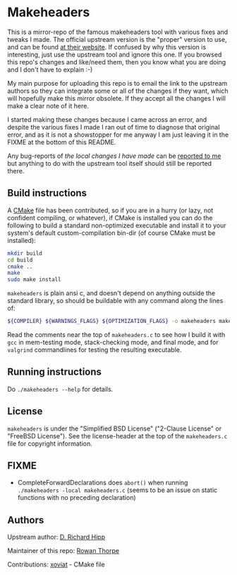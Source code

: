 Makeheaders
===========

This is a mirror-repo of the famous makeheaders tool with various fixes
and tweaks I made. The official upstream version is the "proper"
version to use, and can be found
[at their website](http://www.hwaci.com/sw/mkhdr/). If confused by why
this version is interesting, just use the upstream tool and ignore this
one. If you browsed this repo's changes and like/need them, then you
know what you are doing and I don't have to explain :-)

My main purpose for uploading this repo is to email the link to the
upstream authors so they can integrate some or all of the changes if they
want, which will hopefully make this mirror obsolete. If they accept all
the changes I will make a clear note of it here.

I started making these changes because I came across an error, and
despite the various fixes I made I ran out of time to diagnose that
original error, and as it is not a showstopper for me anyway I am just
leaving it in the FIXME at the bottom of this README.

Any bug-reports of *the local changes I have made* can be
[reported to me](mailto:rowan@rowanthorpe.com) but anything to do with
the upstream tool itself should still be reported there.

Build instructions
------------------

A [CMake](https://cmake.org) file has been contributed, so if you are in a hurry (or lazy, not
confident compiling, or whatever), if CMake is installed you can do the following to build a
standard non-optimized executable and install it to your system's default custom-compilation
bin-dir (of course CMake must be installed):

```sh
mkdir build
cd build
cmake ..
make
sudo make install
```

`makeheaders` is plain ansi c, and doesn't depend on anything outside the standard library, so
should be buildable with any command along the lines of:

```sh
${COMPILER} ${WARNINGS_FLAGS} ${OPTIMIZATION_FLAGS} -o makeheaders makeheaders.c
```

Read the comments near the top of `makeheaders.c` to see how I build it with `gcc` in
mem-testing mode, stack-checking mode, and final mode, and for `valgrind` commandlines for
testing the resulting executable.

Running instructions
--------------------

Do `./makeheaders --help` for details.

License
-------

`makeheaders` is under the "Simplified BSD License" ("2-Clause License" or "FreeBSD License").
See the license-header at the top of the `makeheaders.c` file for copyright information.

FIXME
-----

* CompleteForwardDeclarations does `abort()` when running `./makeheaders -local makeheaders.c`
  (seems to be an issue on static functions with no preceding declaration)

Authors
-------

Upstream author:
 [D. Richard Hipp](http://www.hwaci.com/drh/index.html)

Maintainer of this repo:
 [Rowan Thorpe](https://github.com/rowanthorpe)

Contributions:
 [xoviat](https://github.com/xoviat) - CMake file
